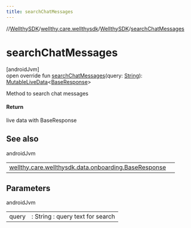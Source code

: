```yaml
---
title: searchChatMessages
---
```

//[WellthySDK](../../../index.html)/[wellthy.care.wellthysdk](../index.html)/[WellthySDK](index.html)/[searchChatMessages](search-chat-messages.html)



# searchChatMessages



[androidJvm]\
open override fun [searchChatMessages](search-chat-messages.html)(query: [String](https://kotlinlang.org/api/latest/jvm/stdlib/kotlin/-string/index.html)): [MutableLiveData](https://developer.android.com/reference/kotlin/androidx/lifecycle/MutableLiveData.html)&lt;[BaseResponse](../../wellthy.care.wellthysdk.data.onboarding/-base-response/index.html)&gt;



Method to search chat messages



#### Return



live data with BaseResponse



## See also


androidJvm

| | |
|---|---|
| [wellthy.care.wellthysdk.data.onboarding.BaseResponse](../../wellthy.care.wellthysdk.data.onboarding/-base-response/index.html) |  |



## Parameters


androidJvm

| | |
|---|---|
| query | : String : query text for search |





